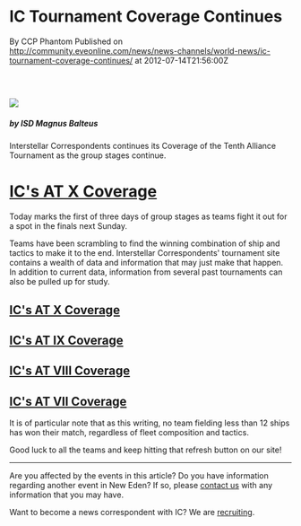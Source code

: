 # IC Tournament Coverage Continues
By CCP Phantom
Published on http://community.eveonline.com/news/news-channels/world-news/ic-tournament-coverage-continues/ at 2012-07-14T21:56:00Z

### &nbsp;

 ![](http://web.ccpgamescdn.com/newssystem/media/62830/1/ISD_Correspondents.png)

##### by ISD Magnus Balteus

Interstellar Correspondents continues its Coverage of the Tenth Alliance Tournament as the group stages continue.

# [IC's AT X Coverage](http://at.eve-ic.net/10/)
<!--more-->

Today marks the first of three days of group stages as teams fight it out for a spot in the finals next Sunday.

Teams have been scrambling to find the winning combination of ship and tactics to make it to the end. Interstellar Correspondents' tournament site contains a wealth of data and information that may just make that happen. In addition to current data, information from several past tournaments can also be pulled up for study.

## [IC's AT X Coverage](http://at.eve-ic.net/10/)

## [IC's AT IX Coverage](http://at.eve-ic.net/9/)

## [IC's AT VIII Coverage](http://at.eve-ic.net/8/)

## [IC's AT VII Coverage](http://at.eve-ic.net/7/)

It is of particular note that as this writing, no team fielding less than 12 ships has won their match, regardless of fleet composition and tactics.

Good luck to all the teams and keep hitting that refresh button on our site!

* * *

Are you affected by the events in this article? Do you have information regarding another event in New Eden? If so, please [contact us](http://www.eveonline.com/news.asp?a=submitrp) with any information that you may have.

Want to become a news correspondent with IC? We are [recruiting](http://www.eveonline.com/isd.asp).

